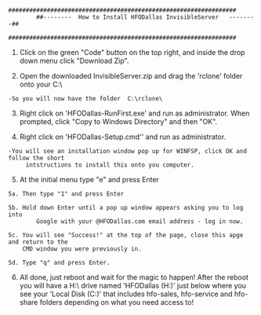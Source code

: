             #################################################################
            ##--------  How to Install HFODallas InvisibleServer   --------##
            #################################################################
				 
                            
  1. Click on the green "Code" button on the top right, and inside the drop down menu click 
     "Download Zip".

  2. Open the downloaded InvisibleServer.zip and drag the 'rclone' folder onto your C:\
	
	-So you will now have the folder  C:\rclone\
  

  3. Right click on 'HFODallas-RunFirst.exe' and run as administrator.  When prompted, 
     click "Copy to Windows Directory" and then "OK".
  

  4. Right click on 'HFODallas-Setup.cmd'' and run as administrator.

	-You will see an installation window pop up for WINFSP, click OK and follow the short 
         intstructions to install this onto you computer.

    
  5. At the initial menu type "e" and press Enter 
	
	5a. Then type "1" and press Enter
 
	5b. Hold down Enter until a pop up window appears asking you to log into 
            Google with your @HFODallas.com email address - log in now.

	5c. You will see "Success!" at the top of the page, close this apge and return to the 
	    CMD window you were previously in.

	5d. Type "q" and press Enter.

   6. All done, just reboot and wait for the magic to happen! After the reboot you will have a
      H:\ drive named 'HFODallas (H:)' just below where you see your 'Local Disk (C:)' that 
      includes hfo-sales, hfo-service and hfo-share folders depending on what you need access to!	

